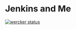 # Jenkins and Me

[![wercker status][wercker-img]][wercker-url]

[wercker-img]: https://app.wercker.com/status/6236b5d3a401c9fffcabed04111cd59a/m/master "wercker status"
[wercker-url]: https://app.wercker.com/project/bykey/6236b5d3a401c9fffcabed04111cd59a
